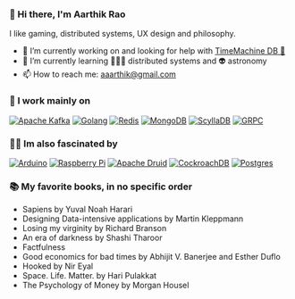 ### 👋 Hi there, I'm Aarthik Rao
I like gaming, distributed systems, UX design and philosophy.
- 🔭 I’m currently working on and looking for help with [TimeMachine DB 🐓](https://github.com/aarthikrao/timeMachine)
- 🌱 I’m currently learning 🤹🏽‍♂️ distributed systems and 👽 astronomy 
- 📫 How to reach me: aaarthik@gmail.com

### 🦄 I work mainly on
[![Apache Kafka](https://www.vectorlogo.zone/logos/apache_kafka/apache_kafka-icon.svg)](https://kafka.apache.org/)
[![Golang](https://www.vectorlogo.zone/logos/golang/golang-icon.svg)](https://go.dev/)
[![Redis](https://www.vectorlogo.zone/logos/redis/redis-icon.svg)](https://redis.io/)
[![MongoDB](https://www.vectorlogo.zone/logos/mongodb/mongodb-icon.svg)](https://www.mongodb.com/)
[![ScyllaDB](https://www.vectorlogo.zone/logos/scylladb/scylladb-icon.svg)](https://www.scylladb.com/)
[![GRPC](https://www.vectorlogo.zone/logos/grpcio/grpcio-icon.svg)](https://grpc.io/)
### 🧞‍♂️ Im also fascinated by
[![Arduino](https://www.vectorlogo.zone/logos/arduino/arduino-icon.svg)](https://www.arduino.cc/)
[![Raspberry Pi](https://www.vectorlogo.zone/logos/raspberrypi/raspberrypi-icon.svg)](https://www.raspberrypi.org/)
[![Apache Druid](https://www.vectorlogo.zone/logos/druidio/druidio-icon.svg)](https://druid.apache.org/)
[![CockroachDB](https://www.vectorlogo.zone/logos/cockroachlabs/cockroachlabs-icon.svg)](https://www.cockroachlabs.com/)
[![Postgres](https://www.vectorlogo.zone/logos/postgresql/postgresql-icon.svg)](https://www.postgresql.org/)

### 📚 My favorite books, in no specific order
* Sapiens by Yuval Noah Harari
* Designing Data-intensive applications by Martin Kleppmann
* Losing my virginity by Richard Branson
* An era of darkness by Shashi Tharoor
* Factfulness
* Good economics for bad times by Abhijit V. Banerjee and Esther Duflo
* Hooked by Nir Eyal
* Space. Life. Matter. by Hari Pulakkat
* The Psychology of Money by Morgan Housel
